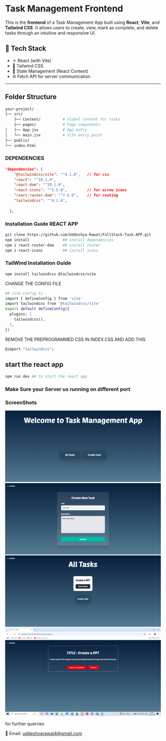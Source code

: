 
#  Task Management Frontend

This is the **frontend** of a Task Management App built using **React**, **Vite**, and **Tailwind CSS**. It allows users to create, view, mark as complete, and delete tasks through an intuitive and responsive UI.

## 🚀 Tech Stack

- ⚛️ React (with Vite)
- 💨 Tailwind CSS
- 🧠 State Management (React Context)
- 🌐 Fetch API for server communication

---

##  Folder Structure

```bash
your-project/
├── src/
    ├── Context/          # Global context for tasks
    ├── pages/            # Page components
│   ├── App.jsx           # App entry
│   └── main.jsx          # Vite entry point
├── public/
└── index.html
```

### DEPENDENCIES

```json
"dependencies": {
    "@tailwindcss/vite": "^4.1.6",   // for css 
    "react": "^19.1.0",              
    "react-dom": "^19.1.0",         
    "react-icons": "^5.5.0",         // for arrow icons 
    "react-router-dom": "^7.6.0",    // for routing
    "tailwindcss": "^4.1.6",         
    
  },
```

### Installation Guide REACT APP

```bash
git clone https://github.com/Uddeshya-Rawat/FullStack-Task-APP.git
npm install               ## install dependencies
npm i react-router-dom    ## install router
npm i react-icons         ## install icons

```



### TailWind Installation Guide

```bash
npm install tailwindcss @tailwindcss/vite
```


CHANGE THE CONFIG FILE

```bash
## vite.config.ts
import { defineConfig } from 'vite'
import tailwindcss from '@tailwindcss/vite'
export default defineConfig({
  plugins: [
    tailwindcss(),
  ],
})
```


  REMOVE THE PREPROGRAMMED CSS IN INDEX.CSS AND ADD THIS 
```bash
@import "tailwindcss";
```

## start the react app
```bash
npm run dev ## to start the react app

``` 

### Make Sure your Server us running on different port



### ScreenShots
![Welcome_Page](./ScreenShots/01_Welcome_page.png)
![Create_Task](./ScreenShots/02_CreateTask.png)
![See_All_Task](./ScreenShots/03_View_ALL_Task.png)
![View_Task_Details](./ScreenShots/04_View_Task_Details.png)

for further querries

📧 Email: [uddeshyarawat4@gmail.com](mailto:uddeshyarawat4@gmail.com)